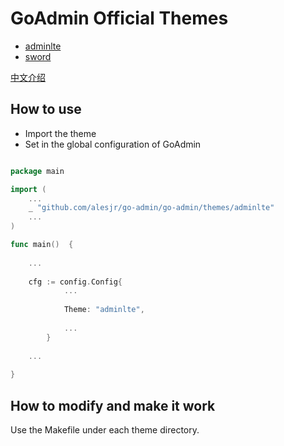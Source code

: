 # GoAdmin Official Themes

- [adminlte](https://github.com/alesjr/go-admin/go-admin/themes/tree/master/adminlte)
- [sword](https://github.com/alesjr/go-admin/go-admin/themes/tree/master/sword)

[中文介绍](./README_CN.md)

## How to use

- Import the theme
- Set in the global configuration of GoAdmin

```go

package main

import (
	...
	_ "github.com/alesjr/go-admin/go-admin/themes/adminlte"
	...
)

func main()  {
	
	...
	
	cfg := config.Config{
    		...
    		
    		Theme: "adminlte",
    		
    		...
    	}
	
	...
 
}

```

## How to modify and make it work

Use the Makefile under each theme directory.